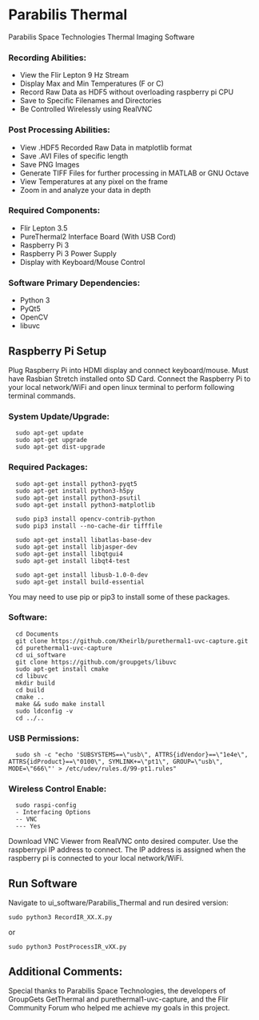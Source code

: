 # Parabilis Thermal
Parabilis Space Technologies Thermal Imaging Software

### Recording Abilities:
- View the Flir Lepton 9 Hz Stream
- Display Max and Min Temperatures (F or C)
- Record Raw Data as HDF5 without overloading raspberry pi CPU
- Save to Specific Filenames and Directories
- Be Controlled Wirelessly using RealVNC

### Post Processing Abilities:
- View .HDF5 Recorded Raw Data in matplotlib format
- Save .AVI Files of specific length
- Save PNG Images
- Generate TIFF Files for further processing in MATLAB or GNU Octave
- View Temperatures at any pixel on the frame
- Zoom in and analyze your data in depth

### Required Components:
- Flir Lepton 3.5
- PureThermal2 Interface Board (With USB Cord)
- Raspberry Pi 3
- Raspberry Pi 3 Power Supply
- Display with Keyboard/Mouse Control

### Software Primary Dependencies:
- Python 3
- PyQt5
- OpenCV
- libuvc

## Raspberry Pi Setup
Plug Raspberry Pi into HDMI display and connect keyboard/mouse. Must have Rasbian Stretch installed onto SD Card. Connect the Raspberry Pi to your local network/WiFi and open linux terminal to perform following terminal commands.

### System Update/Upgrade:
```
  sudo apt-get update
  sudo apt-get upgrade
  sudo apt-get dist-upgrade
```
### Required Packages:
```
  sudo apt-get install python3-pyqt5
  sudo apt-get install python3-h5py
  sudo apt-get install python3-psutil
  sudo apt-get install python3-matplotlib

  sudo pip3 install opencv-contrib-python
  sudo pip3 install --no-cache-dir tifffile

  sudo apt-get install libatlas-base-dev
  sudo apt-get install libjasper-dev
  sudo apt-get install libqtgui4
  sudo apt-get install libqt4-test

  sudo apt-get install libusb-1.0-0-dev
  sudo apt-get install build-essential
```
You may need to use pip or pip3 to install some of these packages.

### Software:
```
  cd Documents
  git clone https://github.com/Kheirlb/purethermal1-uvc-capture.git
  cd purethermal1-uvc-capture
  cd ui_software
  git clone https://github.com/groupgets/libuvc
  sudo apt-get install cmake
  cd libuvc
  mkdir build
  cd build
  cmake ..
  make && sudo make install
  sudo ldconfig -v
  cd ../..
```
### USB Permissions:
```
  sudo sh -c "echo 'SUBSYSTEMS==\"usb\", ATTRS{idVendor}==\"1e4e\", ATTRS{idProduct}==\"0100\", SYMLINK+=\"pt1\", GROUP=\"usb\", MODE=\"666\"' > /etc/udev/rules.d/99-pt1.rules"
```
### Wireless Control Enable:
```
  sudo raspi-config
  - Interfacing Options
  -- VNC
  --- Yes
```
Download VNC Viewer from RealVNC onto desired computer. Use the raspberrypi IP address to connect. The IP address is assigned when the raspberry pi is connected to your local network/WiFi.

## Run Software
Navigate to ui_software/Parabilis_Thermal and run desired version:
```
sudo python3 RecordIR_XX.X.py
```
or
```
sudo python3 PostProcessIR_vXX.py
```
## Additional Comments:
Special thanks to Parabilis Space Technologies, the developers of GroupGets GetThermal and purethermal1-uvc-capture, and the Flir Community Forum who helped me achieve my goals in this project.
